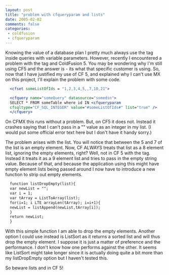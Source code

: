 ```yaml
---
layout: post
title: "problem with cfqueryparam and lists"
date: 2005-02-02
comments: false
categories:
 - coldfusion
 - cfqueryparam
---
```

Knowing the value of a database plan I pretty much always use the
<cfqueryparam> tag inside queries with variable parameters. However,
recently I encountered a problem with the <cfqueryparam> tag and
ColdFusion 5. You may be wondering why I'm still using CF5 and the answer is -
its what that specific customer is using. So, now that I have justified my use
of CF 5, and explained why I can't use MX on this project, I'll explain the
problem with some code.


```cfc
  <cfset someListOfIds = "1,2,3,4,5,,7,10,21">

  <cfquery name="someQuery" datasource="somedsn">
  SELECT * FROM someTable where id IN <cfqueryparam
  cfsqltype="CF_SQL_INTEGER" value="#someListOfIds#" list="true" />
  </cfquery>

```


On CFMX this runs without a problem. But, on CF5 it does not. Instead it
crashes saying that I can't pass in a "" value as an integer in my list. (I
would put some official error text here but I don't have it handy sorry.)

The problem arises with the list. You will notice that between the 5 and 7 of
the list is an empty element. Now, CF ALWAYS treats that list as a 8 element
list, ignoring the empty elements, right? Well, not in CF 5 with the
<cfqueryparam> tag. Instead it treats it as a 9 element list and tries
to pass in the empty string value. Because of that, and because the
application using this might have empty element lists being passed around I
now have to introduce a new function to strip out empty elements.


```cfc
  function listDropEmpty(list){
  var newList = "";
  var i = 1;
  var tArray = ListToArray(list);
  for(i=1; i LTE arrayLen(tArray); i=i+1){
  newList = listAppend(newList,tArray[i]);
  }
  return newList;
  }

```


With this simple function I am able to drop the empty elements. Another option
I could use instead is ListSort as it returns a sorted list and will thus drop
the empty element. I suppose it is just a matter of preference and the
performance. I don't know how one performs against the other. It seems like
ListSort might take longer since it is actually doing quite a bit more than my
listDropEmpty option but I haven't tested this.

So beware lists and <cfqueryparam> in CF 5!

